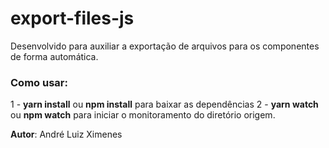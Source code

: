 # export-files-js

Desenvolvido para auxiliar a exportação de arquivos para os componentes de forma automática.

### Como usar:
1 - **yarn install**  ou **npm install** para baixar as dependências
2 - **yarn watch** ou **npm watch** para iniciar o monitoramento do diretório origem.


**Autor**: André Luiz Ximenes


